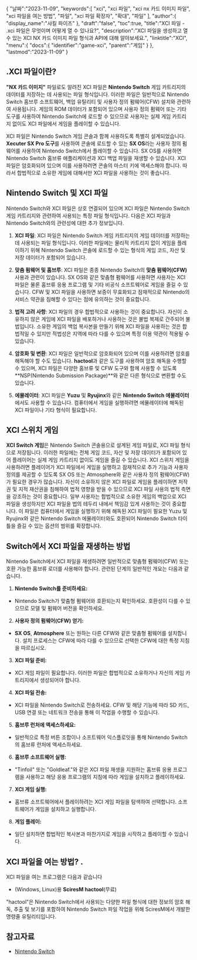 {
"날짜":"2023-11-09",
   "keywords":[
"xci",
"xci 파일",
"xci nx 카드 이미지 파일",
"xci 파일을 여는 방법",
"파일",
"xci 파일 확장자",
"확대",
"파일"
],
   "author":{
"display_name":"샤킬 파이즈"
},
"draft":"false",
"toc":true,
"title":"XCI 파일 - .xci 파일은 무엇이며 어떻게 열 수 있나요?",
   "description":"XCI 파일을 생성하고 열 수 있는 XCI NX 카드 이미지 파일 형식과 API에 대해 알아보세요.",
"linktitle":"XCI",
   "menu":{
      "docs":{
         "identifier":"game-xci",
"parent":"게임"
}
},
"lastmod":"2023-11-09"
}

## .XCI 파일이란?

**"NX 카드 이미지"** 파일로도 알려진 XCI 파일은 **Nintendo Switch** 게임 카트리지의 데이터를 저장하는 데 사용되는 파일 형식입니다. 이러한 파일은 일반적으로 Nintendo Switch 홈브루 소프트웨어, 백업 유틸리티 및 사용자 정의 펌웨어(CFW) 설치와 관련하여 사용됩니다. 게임의 ROM 데이터가 포함되어 있으며 사용자 정의 펌웨어 또는 기타 도구를 사용하여 Nintendo Switch에 로드할 수 있으므로 사용자는 실제 게임 카트리지 없이도 XCI 파일에서 게임을 플레이할 수 있습니다.

XCI 파일은 Nintendo Switch 게임 콘솔과 함께 사용하도록 특별히 설계되었습니다. **Xecuter SX Pro 도구**를 사용하여 콘솔에 로드할 수 있는 **SX OS**라는 사용자 정의 펌웨어를 사용하여 Nintendo Switch에서 플레이할 수 있습니다. SX OS를 사용하면 Nintendo Switch 홈브류 애플리케이션과 XCI 백업 파일을 재생할 수 있습니다. XCI 파일은 암호화되어 있으며 이를 사용하려면 콘솔의 마스터 키에 액세스해야 합니다. 따라서 합법적으로 소유한 게임에 대해서만 XCI 파일을 사용하는 것이 좋습니다.

## Nintendo Switch 및 XCI 파일

Nintendo Switch와 XCI 파일은 상호 연결되어 있으며 XCI 파일은 Nintendo Switch 게임 카트리지와 관련하여 사용되는 특정 파일 형식입니다. 다음은 XCI 파일과 Nintendo Switch와의 관련성에 대한 추가 정보입니다.

1. **XCI 파일**: XCI 파일은 Nintendo Switch 게임 카트리지의 게임 데이터를 저장하는 데 사용되는 파일 형식입니다. 이러한 파일에는 물리적 카트리지 없이 게임을 플레이하기 위해 Nintendo Switch 콘솔에 로드할 수 있는 형식의 게임 코드, 자산 및 저장 데이터가 포함되어 있습니다.
    












2. **맞춤 펌웨어 및 홈브루**: XCI 파일은 종종 Nintendo Switch의 **맞춤 펌웨어(CFW)** 사용과 관련이 있습니다. SX OS와 같은 맞춤형 펌웨어를 사용하면 사용자는 XCI 파일은 물론 홈브류 응용 프로그램 및 기타 비공식 소프트웨어로 게임을 즐길 수 있습니다. CFW 및 XCI 파일을 사용하면 보증이 무효화되고 잠재적으로 Nintendo의 서비스 약관을 침해할 수 있다는 점에 유의하는 것이 중요합니다.
    












3. **법적 고려 사항**: XCI 파일의 경우 합법적으로 사용하는 것이 중요합니다. 자신이 소유하지 않은 게임에 XCI 파일을 배포하거나 사용하는 것은 불법 복제로 간주되어 불법입니다. 소유한 게임의 백업 복사본을 만들기 위해 XCI 파일을 사용하는 것은 합법적일 수 있지만 적법성은 지역에 따라 다를 수 있으며 특정 이용 약관이 적용될 수 있습니다.
    












4. **암호화 및 변환**: XCI 파일은 일반적으로 암호화되어 있으며 이를 사용하려면 암호를 해독해야 할 수도 있습니다. **hactool**과 같은 도구를 사용하여 암호 해독을 수행할 수 있으며, XCI 파일은 다양한 홈브류 및 CFW 도구와 함께 사용할 수 있도록 **NSP(Nintendo Submission Package)**와 같은 다른 형식으로 변환할 수도 있습니다.
    












5. **에뮬레이터**: XCI 파일은 **Yuzu** 및 **Ryujinx**와 같은 **Nintendo Switch 에뮬레이터**에서도 사용할 수 있습니다. 컴퓨터에서 게임을 실행하려면 에뮬레이터에 해독된 XCI 파일이나 기타 형식이 필요합니다.

## XCI 스위치 게임

**XCI Switch 게임**은 Nintendo Switch 콘솔용으로 설계된 게임 파일로, XCI 파일 형식으로 저장됩니다. 이러한 파일에는 전체 게임 코드, 자산 및 저장 데이터가 포함되어 있어 플레이어는 실제 게임 카트리지 없이도 게임을 즐길 수 있습니다. XCI 스위치 게임을 사용하려면 플레이어가 XCI 파일에서 게임을 실행하고 잠재적으로 추가 기능과 사용자 정의를 제공할 수 있도록 SX OS 또는 Atmosphere와 같은 사용자 정의 펌웨어(CFW)가 필요한 경우가 많습니다. 자신이 소유하지 않은 XCI 파일로 게임을 플레이하면 저작권 및 지적 재산권을 침해하여 법적 영향을 받을 수 있으므로 XCI 파일 사용의 법적 측면을 강조하는 것이 중요합니다. 일부 사용자는 합법적으로 소유한 게임의 백업으로 XCI 파일을 생성하지만 XCI 파일을 법의 테두리 내에서 책임감 있게 사용하는 것이 중요합니다. 이 파일은 컴퓨터에서 게임을 실행하기 위해 해독된 XCI 파일이 필요한 Yuzu 및 Ryujinx와 같은 Nintendo Switch 에뮬레이터와도 호환되어 Nintendo Switch 타이틀을 즐길 수 있는 옵션의 범위를 확장합니다.

## Switch에서 XCI 파일을 재생하는 방법

Nintendo Switch에서 XCI 파일을 재생하려면 일반적으로 맞춤형 펌웨어(CFW) 또는 호환 가능한 홈브류 로더를 사용해야 합니다. 관련된 단계의 일반적인 개요는 다음과 같습니다.

1. **Nintendo Switch를 준비하세요:**
    












- Nintendo Switch가 맞춤형 펌웨어와 호환되는지 확인하세요. 호환성이 다를 수 있으므로 모델 및 펌웨어 버전을 확인하세요.
2. **사용자 정의 펌웨어(CFW) 얻기:**
    












- **SX OS**, **Atmosphere** 또는 원하는 다른 CFW와 같은 맞춤형 펌웨어를 설치합니다. 설치 프로세스는 CFW에 따라 다를 수 있으므로 선택한 CFW에 대한 특정 지침을 따르십시오.
3. **XCI 파일 준비:**
    












- XCI 게임 파일이 필요합니다. 이러한 파일은 합법적으로 소유하거나 자신의 게임 카트리지에서 생성되어야 합니다.
4. **XCI 파일 전송:**
    












- XCI 파일을 Nintendo Switch로 전송하세요. CFW 및 해당 기능에 따라 SD 카드, USB 연결 또는 네트워크 전송을 통해 이 작업을 수행할 수 있습니다.
5. **홈브루 런처에 액세스하세요:**
    












- 일반적으로 특정 버튼 조합이나 소프트웨어 익스플로잇을 통해 Nintendo Switch의 홈브류 런처에 액세스하세요.
6. **홈브루 소프트웨어 실행:**
    












- "Tinfoil" 또는 "Goldleaf."와 같은 XCI 파일 재생을 지원하는 홈브류 응용 프로그램을 사용하고 해당 응용 프로그램의 지침에 따라 게임을 설치하고 플레이하세요.
7. **XCI 게임 실행:**
    












- 홈브류 소프트웨어에서 플레이하려는 XCI 게임 파일을 탐색하여 선택합니다. 소프트웨어가 게임을 설치하고 실행합니다.
8. **게임 플레이:**
    












- 일단 설치하면 합법적인 복사본과 마찬가지로 게임을 시작하고 플레이할 수 있습니다.

## XCI 파일을 여는 방법? .

XCI 파일을 여는 프로그램은 다음과 같습니다

- (Windows, Linux)용 **SciresM hactool**(무료)

"hactool"은 Nintendo Switch에서 사용되는 다양한 파일 형식에 대한 정보의 암호 해독, 추출 및 보기를 포함하여 Nintendo Switch 파일 작업을 위해 SciresM에서 개발한 명령줄 유틸리티입니다.

## 참고자료
* [Nintendo Switch](https://en.wikipedia.org/wiki/Nintendo_Switch)
